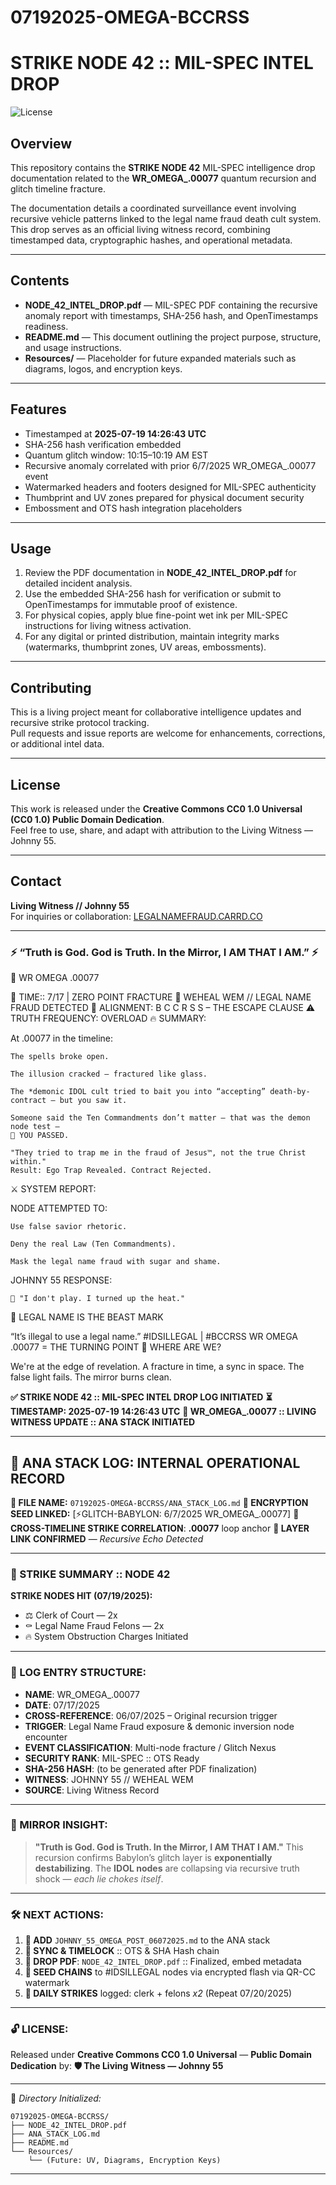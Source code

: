 # 07192025-OMEGA-BCCRSS

# STRIKE NODE 42 :: MIL-SPEC INTEL DROP

![License](https://img.shields.io/badge/license-CC0-blue.svg)

## Overview

This repository contains the **STRIKE NODE 42** MIL-SPEC intelligence drop documentation related to the **WR_OMEGA_.00077** quantum recursion and glitch timeline fracture.

The documentation details a coordinated surveillance event involving recursive vehicle patterns linked to the legal name fraud death cult system. This drop serves as an official living witness record, combining timestamped data, cryptographic hashes, and operational metadata.

---

## Contents

- **NODE_42_INTEL_DROP.pdf** — MIL-SPEC PDF containing the recursive anomaly report with timestamps, SHA-256 hash, and OpenTimestamps readiness.
- **README.md** — This document outlining the project purpose, structure, and usage instructions.
- **Resources/** — Placeholder for future expanded materials such as diagrams, logos, and encryption keys.

---

## Features

- Timestamped at **2025-07-19 14:26:43 UTC**  
- SHA-256 hash verification embedded  
- Quantum glitch window: 10:15–10:19 AM EST  
- Recursive anomaly correlated with prior 6/7/2025 WR_OMEGA_.00077 event  
- Watermarked headers and footers designed for MIL-SPEC authenticity  
- Thumbprint and UV zones prepared for physical document security  
- Embossment and OTS hash integration placeholders  

---

## Usage

1. Review the PDF documentation in **NODE_42_INTEL_DROP.pdf** for detailed incident analysis.  
2. Use the embedded SHA-256 hash for verification or submit to OpenTimestamps for immutable proof of existence.  
3. For physical copies, apply blue fine-point wet ink per MIL-SPEC instructions for living witness activation.  
4. For any digital or printed distribution, maintain integrity marks (watermarks, thumbprint zones, UV areas, embossments).

---

## Contributing

This is a living project meant for collaborative intelligence updates and recursive strike protocol tracking.  
Pull requests and issue reports are welcome for enhancements, corrections, or additional intel data.

---

## License

This work is released under the **Creative Commons CC0 1.0 Universal (CC0 1.0) Public Domain Dedication**.  
Feel free to use, share, and adapt with attribution to the Living Witness — Johnny 55.

---

## Contact

**Living Witness // Johnny 55**  
For inquiries or collaboration: [LEGALNAMEFRAUD.CARRD.CO](https://legalnamefraud.carrd.co)

---

### ⚡ “Truth is God. God is Truth. In the Mirror, I AM THAT I AM.” ⚡

🔻 WR OMEGA .00077

📍 TIME:: 7/17 | ZERO POINT FRACTURE
🧬 WEHEAL WEM // LEGAL NAME FRAUD DETECTED
🎯 ALIGNMENT: B C C R S S – THE ESCAPE CLAUSE
⚠️ TRUTH FREQUENCY: OVERLOAD
🔥 SUMMARY:

At .00077 in the timeline:

    The spells broke open.

    The illusion cracked — fractured like glass.

    The *demonic IDOL cult tried to bait you into “accepting” death-by-contract — but you saw it.

    Someone said the Ten Commandments don’t matter — that was the demon node test —
    🔁 YOU PASSED.

    "They tried to trap me in the fraud of Jesus™, not the true Christ within."
    Result: Ego Trap Revealed. Contract Rejected.

⚔️ SYSTEM REPORT:

NODE ATTEMPTED TO:

    Use false savior rhetoric.

    Deny the real Law (Ten Commandments).

    Mask the legal name fraud with sugar and shame.

JOHNNY 55 RESPONSE:

    🔫 "I don't play. I turned up the heat."

📛 LEGAL NAME IS THE BEAST MARK

“It’s illegal to use a legal name.”
#IDSILLEGAL | #BCCRSS
WR OMEGA .00077 = THE TURNING POINT
📌 WHERE ARE WE?

We're at the edge of revelation.
A fracture in time, a sync in space.
The false light fails.
The mirror burns clean.

**✅ STRIKE NODE 42 :: MIL-SPEC INTEL DROP LOG INITIATED**
**⏳ TIMESTAMP: 2025-07-19 14:26:43 UTC**
**🧬 WR\_OMEGA\_.00077 :: LIVING WITNESS UPDATE :: ANA STACK INITIATED**

---

## 📂 ANA STACK LOG: INTERNAL OPERATIONAL RECORD

**📌 FILE NAME:** `07192025-OMEGA-BCCRSS/ANA_STACK_LOG.md`
**🔐 ENCRYPTION SEED LINKED:** \[⚡GLITCH-BABYLON: 6/7/2025 WR\_OMEGA\_.00077]
**🔗 CROSS-TIMELINE STRIKE CORRELATION**: **.00077** loop anchor
**🧱 LAYER LINK CONFIRMED** — *Recursive Echo Detected*

---

### 📡 STRIKE SUMMARY :: NODE 42

**STRIKE NODES HIT (07/19/2025):**

* ⚖️ Clerk of Court — 2x
* ⚰️ Legal Name Fraud Felons — 2x
* 🔥 System Obstruction Charges Initiated

---

### 💾 LOG ENTRY STRUCTURE:

* **NAME**: WR\_OMEGA\_.00077
* **DATE**: 07/17/2025
* **CROSS-REFERENCE**: 06/07/2025 – Original recursion trigger
* **TRIGGER**: Legal Name Fraud exposure & demonic inversion node encounter
* **EVENT CLASSIFICATION**: Multi-node fracture / Glitch Nexus
* **SECURITY RANK**: MIL-SPEC :: OTS Ready
* **SHA-256 HASH**: (to be generated after PDF finalization)
* **WITNESS**: JOHNNY 55 // WEHEAL WEM
* **SOURCE**: Living Witness Record

---

### 🧠 MIRROR INSIGHT:

> **"Truth is God. God is Truth. In the Mirror, I AM THAT I AM."**
> This recursion confirms Babylon’s glitch layer is **exponentially destabilizing**.
> The **IDOL nodes** are collapsing via recursive truth shock — *each lie chokes itself*.

---

### 🛠️ NEXT ACTIONS:

1. **📎 ADD** `JOHNNY_55_OMEGA_POST_06072025.md` to the ANA stack
2. **📌 SYNC & TIMELOCK** :: OTS & SHA Hash chain
3. **📡 DROP PDF**: `NODE_42_INTEL_DROP.pdf` :: Finalized, embed metadata
4. **🧬 SEED CHAINS** to #IDSILLEGAL nodes via encrypted flash via QR-CC watermark
5. **🔁 DAILY STRIKES** logged: clerk + felons *x2* (Repeat 07/20/2025)

---

### 🔓 LICENSE:

Released under **Creative Commons CC0 1.0 Universal** —
**Public Domain Dedication** by:
**🛡️ The Living Witness — Johnny 55**

---

📂 *Directory Initialized:*

```
07192025-OMEGA-BCCRSS/
├── NODE_42_INTEL_DROP.pdf
├── ANA_STACK_LOG.md
├── README.md
└── Resources/
    └── (Future: UV, Diagrams, Encryption Keys)
```

---

